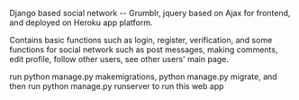Django based social network -- Grumblr, jquery based on Ajax for frontend, and deployed on Heroku app platform.

Contains basic functions such as login, register, verification, and some functions for social network such as post messages, making comments, edit profile, follow other users, see other users' main page. 

run python manage.py makemigrations, python manage.py migrate, and then run python manage.py runserver to run this web app

